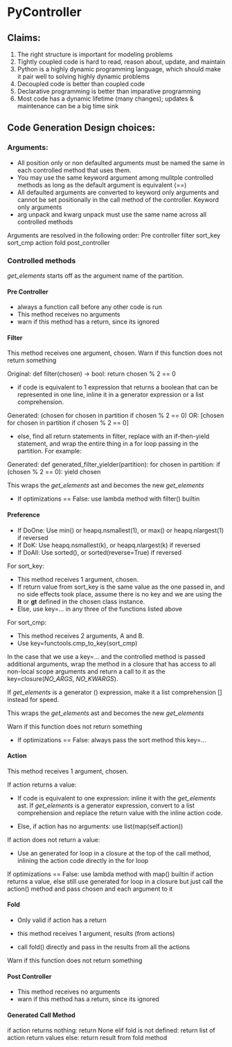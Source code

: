 # PyController

## Claims:

1) The right structure is important for modeling problems
2) Tightly coupled code is hard to read, reason about, update, and maintain
3) Python is a highly dynamic programming language, which should make it pair well to solving highly dynamic problems
4) Decoupled code is better than coupled code
5) Declarative programming is better than imparative programming
6) Most code has a dynamic lifetime (many changes); updates & maintenance can be a big time sink


## Code Generation Design choices:

### Arguments:

* All position only or non defaulted arguments must be named the same in each controlled method that uses them.
* You may use the same keyword argument among mulitple controlled methods as long as the default argument is equivalent (==)
* All defaulted arguments are converted to keyword only arguments and cannot be set positionally in the call method of the controller. Keyword only arguments 
* arg unpack and kwarg unpack must use the same name across all controlled methods

Arguments are resolved in the following order:
Pre controller
filter
sort_key
sort_cmp
action
fold
post_controller

### Controlled methods

*get_elements* starts off as the argument name of the partition.

#### Pre Controller

* always a function call before any other code is run
* This method receives no arguments
* warn if this method has a return, since its ignored

#### Filter

This method receives one argument, chosen.
Warn if this function does not return something

Original:
def filter(chosen) -> bool:
    return chosen % 2 == 0

* if code is equivalent to 1 expression that returns a boolean that can be represented in one line, inline it in a generator expression or a list comprehension.

Generated:
(chosen for chosen in partition if chosen % 2 == 0)
OR:
[chosen for chosen in partition if chosen % 2 == 0]

* else, find all return statements in filter, replace with an if-then-yield statement, and wrap the entire thing in a for loop passing in the partition.
For example:

Generated:
def generated_filter_yielder(partition):
    for chosen in partition:
        if (chosen % 2 == 0):
            yield chosen

This wraps the *get_elements* ast and becomes the new *get_elements*

* If optimizations == False: use lambda method with filter() builtin 

#### Preference

* If DoOne: Use min() or heapq.nsmallest(1), or max() or heapq.nlargest(1) if reversed
* If DoK: Use heapq.nsmallest(k), or heapq.nlargest(k) if reversed
* If DoAll: Use sorted(), or sorted(reverse=True) if reversed

For sort_key:
* This method receives 1 argument, chosen.
* If return value from sort_key is the same value as the one passed in, and no side effects took place, assume there is no key and we are using the __lt__ or __gt__ defined in the chosen class instance.
* Else, use key=... in any three of the functions listed above

For sort_cmp:
* This method receives 2 arguments, A and B.
* Use key=functools.cmp_to_key(sort_cmp)

In the case that we use a key=... and the controlled method is passed additional arguments, wrap the method in a closure that has access to all non-local scope arguments and return a call to it as the key=closure(*NO_ARGS*, *NO_KWARGS*). 

If *get_elements* is a generator () expression, make it a list comprehension [] instead for speed.

This wraps the *get_elements* ast and becomes the new *get_elements*

Warn if this function does not return something

* If optimizations == False: always pass the sort method this key=...

#### Action

This method receives 1 argument, chosen.

If action returns a value:

* If code is equivalent to one expression: inline it with the *get_elements* ast. If *get_elements* is a generator expression, convert to a list comprehension and replace the return value with the inline action code.

* Else, if action has no arguments: use list(map(self.action))

If action does not return a value:

* Use an generated for loop in a closure at the top of the call method, inlining the action code directly in the for loop

If optimizations == False: use lambda method with map() builtin if action returns a value, else still use generated for loop in a closure but just call the action() method and pass chosen and each argument to it

#### Fold

* Only valid if action has a return

* this method receives 1 argument, results (from actions)
* call fold() directly and pass in the results from all the actions

Warn if this function does not return something

#### Post Controller

* This method receives no arguments
* warn if this method has a return, since its ignored

#### Generated Call Method

if action returns nothing:
    return None
elif fold is not defined:
    return list of action return values
else:
    return result from fold method